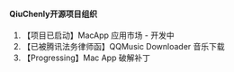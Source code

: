 #### QiuChenly开源项目组织

1. 【项目已启动】MacApp 应用市场 - 开发中
2. 【已被腾讯法务律师函】QQMusic Downloader 音乐下载
3. 【Progressing】Mac App 破解补丁
